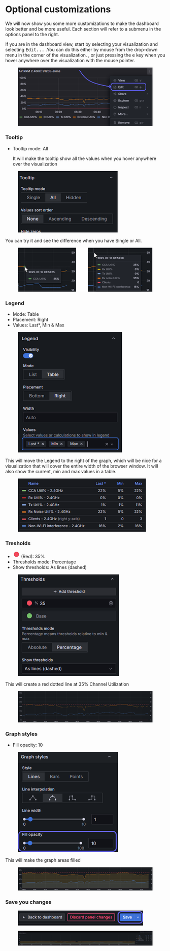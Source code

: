 # Optional customizations

We will now show you some more customizations to make the dashboard look better and be more useful. Each section will refer to a submenu in the options panel to the right.

If you are in the dashboard view, start by selecting your visualization and selecting <kbd>Edit...</kbd> .You can do this either by mouse from the drop-down menu in the corner of the visualization. , or just pressing the <kbd>e</kbd> key when you hover anywhere over the visualization with the mouse pointer.

<figure><img src="../../.gitbook/assets/image (128).png" alt=""><figcaption></figcaption></figure>

### Tooltip

*   Tooltip mode: All

    It will make the tooltip show all the values when you hover anywhere over the visualization

<figure><img src="../../.gitbook/assets/image (129).png" alt=""><figcaption></figcaption></figure>

You can try it and see the difference when you have Single or All.

<figure><img src="../../.gitbook/assets/image (130).png" alt=""><figcaption></figcaption></figure>



### Legend

* Mode: Table
* Placement: Right
* Values: Last\*, Min & Max

<figure><img src="../../.gitbook/assets/image (131).png" alt=""><figcaption></figcaption></figure>

This will move the Legend to the right of the graph, which will be nice for a visualization that will cover the entire width of the browser window. It will also show the current, min and max values in a table.

<figure><img src="../../.gitbook/assets/image (132).png" alt=""><figcaption></figcaption></figure>

### Tresholds

* ![](<../../.gitbook/assets/image (133).png>) (Red): 35%
* Thresholds mode: Percentage
* Show thresholds: As lines (dashed)

<figure><img src="../../.gitbook/assets/image (134).png" alt=""><figcaption></figcaption></figure>

This will create a red dotted line at 35% Channel Utilization

<figure><img src="../../.gitbook/assets/image (135).png" alt=""><figcaption></figcaption></figure>

### Graph styles

* Fill opacity: 10

<figure><img src="../../.gitbook/assets/image (136).png" alt=""><figcaption></figcaption></figure>

This will make the graph areas filled

<figure><img src="../../.gitbook/assets/image (137).png" alt=""><figcaption></figcaption></figure>

### Save you changes

<figure><img src="../../.gitbook/assets/image (138).png" alt=""><figcaption></figcaption></figure>

<figure><img src="../../.gitbook/assets/image (139).png" alt=""><figcaption></figcaption></figure>
